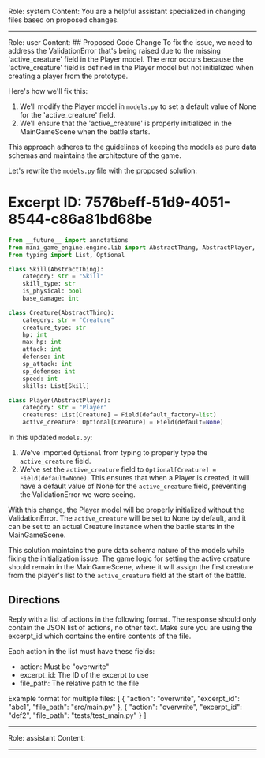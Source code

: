 Role: system
Content: You are a helpful assistant specialized in changing files based on proposed changes.
__________________
Role: user
Content: ## Proposed Code Change
To fix the issue, we need to address the ValidationError that's being raised due to the missing 'active_creature' field in the Player model. The error occurs because the 'active_creature' field is defined in the Player model but not initialized when creating a player from the prototype.

Here's how we'll fix this:

1. We'll modify the Player model in `models.py` to set a default value of None for the 'active_creature' field.
2. We'll ensure that the 'active_creature' is properly initialized in the MainGameScene when the battle starts.

This approach adheres to the guidelines of keeping the models as pure data schemas and maintains the architecture of the game.

Let's rewrite the `models.py` file with the proposed solution:

# Excerpt ID: 7576beff-51d9-4051-8544-c86a81bd68be
```python main_game/models.py
from __future__ import annotations
from mini_game_engine.engine.lib import AbstractThing, AbstractPlayer, Field
from typing import List, Optional

class Skill(AbstractThing):
    category: str = "Skill"
    skill_type: str
    is_physical: bool
    base_damage: int

class Creature(AbstractThing):
    category: str = "Creature"
    creature_type: str
    hp: int
    max_hp: int
    attack: int
    defense: int
    sp_attack: int
    sp_defense: int
    speed: int
    skills: List[Skill]

class Player(AbstractPlayer):
    category: str = "Player"
    creatures: List[Creature] = Field(default_factory=list)
    active_creature: Optional[Creature] = Field(default=None)
```

In this updated `models.py`:

1. We've imported `Optional` from typing to properly type the `active_creature` field.
2. We've set the `active_creature` field to `Optional[Creature] = Field(default=None)`. This ensures that when a Player is created, it will have a default value of None for the `active_creature` field, preventing the ValidationError we were seeing.

With this change, the Player model will be properly initialized without the ValidationError. The `active_creature` will be set to None by default, and it can be set to an actual Creature instance when the battle starts in the MainGameScene.

This solution maintains the pure data schema nature of the models while fixing the initialization issue. The game logic for setting the active creature should remain in the MainGameScene, where it will assign the first creature from the player's list to the `active_creature` field at the start of the battle.

## Directions
Reply with a list of actions in the following format. The response should only contain the JSON list of actions, no other text.
Make sure you are using the excerpt_id which contains the entire contents of the file.

Each action in the list must have these fields:
- action: Must be "overwrite"
- excerpt_id: The ID of the excerpt to use
- file_path: The relative path to the file

Example format for multiple files:
[
    {
        "action": "overwrite",
        "excerpt_id": "abc1",
        "file_path": "src/main.py"
    },
    {
        "action": "overwrite",
        "excerpt_id": "def2",
        "file_path": "tests/test_main.py"
    }
]
__________________
Role: assistant
Content: 
__________________
